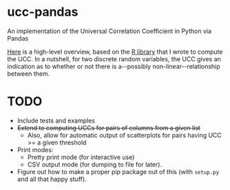 ucc-pandas
==========

An implementation of the Universal Correlation Coefficient in Python via Pandas

[Here](http://www.jackmaney.com/code/universal_correlation_coefficient) is a high-level overview, based on the [R library](https://github.com/jackmaney/ucc) that I wrote to compute the UCC. In a nutshell, for two discrete random variables, the UCC gives an indication as to whether or not there is a--possibly non-linear--relationship between them.

TODO
==========

* Include tests and examples
* ~~Extend to computing UCCs for pairs of columns from a given list~~
    * Also, allow for automatic output of scatterplots for pairs having UCC >= a given threshold
* Print modes:
    * Pretty print mode (for interactive use)
    * CSV output mode (for dumping to file for later).
* Figure out how to make a proper pip package out of this (with `setup.py` and all that happy stuff).
